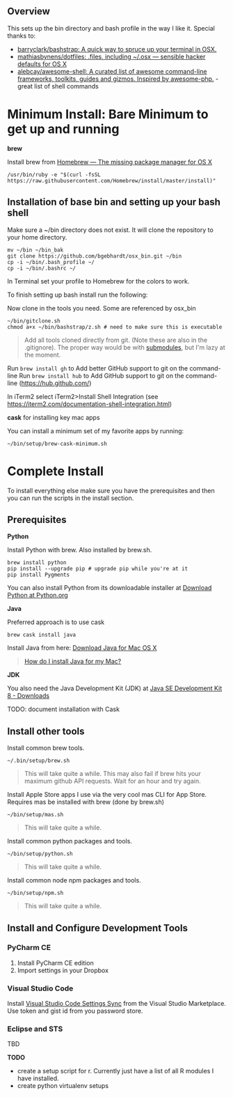 ## Overview
This sets up the bin directory and bash profile in the way I like it.  Special thanks to:

* [barryclark/bashstrap: A quick way to spruce up your terminal in OSX.]( https://github.com/barryclark/bashstrap )
* [mathiasbynens/dotfiles: .files, including ~/.osx — sensible hacker defaults for OS X]( https://github.com/mathiasbynens/dotfiles )
* [alebcay/awesome-shell: A curated list of awesome command-line frameworks, toolkits, guides and gizmos. Inspired by awesome-php.]( https://github.com/alebcay/awesome-shell ) - great list of shell commands

# Minimum Install: Bare Minimum to get up and running

**brew**

Install brew from [Homebrew — The missing package manager for OS X]( http://brew.sh/ )

```shell
/usr/bin/ruby -e "$(curl -fsSL https://raw.githubusercontent.com/Homebrew/install/master/install)"
```

## Installation of base bin and setting up your bash shell
Make sure a ~/bin directory does not exist.  It will clone the repository to your home directory.

``` shell
mv ~/bin ~/bin_bak
git clone https://github.com/bgebhardt/osx_bin.git ~/bin
cp -i ~/bin/.bash_profile ~/
cp -i ~/bin/.bashrc ~/
```

In Terminal set your profile to Homebrew for the colors to work.

To finish setting up bash install run the following:

Now clone in the tools you need. Some are referenced by osx_bin
``` shell
~/bin/gitclone.sh
chmod a+x ~/bin/bashstrap/z.sh # need to make sure this is executable
```

> Add all tools cloned directly from git. (Note these are also in the .gitignore).  The proper way would be with [submodules](https://git-scm.com/book/en/v2/Git-Tools-Submodules), but I'm lazy at the moment.

Run `brew install gh` to Add better GitHub support to git on the command-line
Run `brew install hub` to Add GitHub support to git on the command-line (https://hub.github.com/)

In iTerm2 select iTerm2>Install Shell Integration  (see https://iterm2.com/documentation-shell-integration.html)

**cask** for installing key mac apps

You can install a minimum set of my favorite apps by running:
``` shell
~/bin/setup/brew-cask-minimum.sh 
```

# Complete Install

To install everything else make sure you have the prerequisites and then you can run the scripts in the install section.

## Prerequisites

**Python**

Install Python with brew.  Also installed by brew.sh.

```shell
brew install python
pip install --upgrade pip # upgrade pip while you're at it
pip install Pygments
```

You can also install Python from its downloadable installer at [Download Python at Python.org]( https://www.python.org/downloads/ )

**Java**

Preferred approach is to use cask

```shell
brew cask install java
```

Install Java from here: [Download Java for Mac OS X]( http://www.java.com/en/download/mac_download.jsp )

> [How do I install Java for my Mac?]( https://www.java.com/en/download/help/mac_install.xml )

**JDK**

You also need the Java Development Kit (JDK) at [Java SE Development Kit 8 - Downloads]( http://www.oracle.com/technetwork/java/javase/downloads/jdk8-downloads-2133151.html )

TODO: document installation with Cask

## Install other tools
Install common brew tools.
```
~/.bin/setup/brew.sh 
```
> This will take quite a while.  This may also fail if brew hits your maximum github API requests.  Wait for an hour and try again.

Install Apple Store apps I use via the very cool mas CLI for App Store.  Requires mas be installed with brew (done by brew.sh)
```
~/bin/setup/mas.sh 
```
> This will take quite a while.

Install common python packages and tools.
```
~/bin/setup/python.sh 
```
> This will take quite a while.

Install common node npm packages and tools.
```
~/bin/setup/npm.sh 
```
> This will take quite a while.


## Install and Configure Development Tools

### PyCharm CE

1.  Install PyCharm CE edition
1. Import settings in your Dropbox

### Visual Studio Code

Install [Visual Studio Code Settings Sync]( https://marketplace.visualstudio.com/items?itemName=Shan.code-settings-sync ) from the Visual Studio Marketplace.  Use token and gist id from you password store.


### Eclipse and STS

TBD

**TODO**

* create a setup script for r.  Currently just have a list of all R modules I have installed.
* create python virtualenv setups
